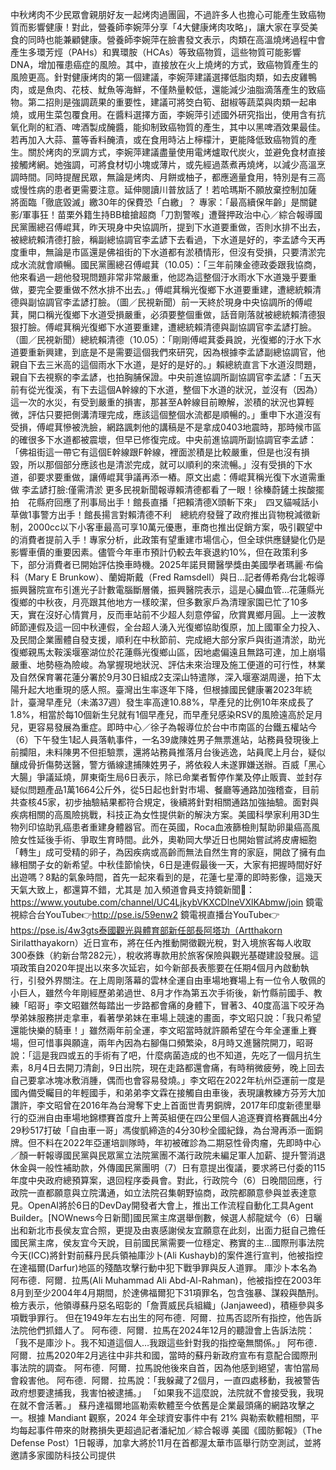 中秋烤肉不少民眾會親朋好友一起烤肉過團圓，不過許多人也擔心可能產生致癌物質而影響健康！對此，營養師李婉萍分享「4大健康烤肉攻略」，讓大家在享受美食的同時也能兼顧健康。營養師李婉萍在臉書發文表示，肉類在高溫燒烤過程中會產生多環芳烴（PAHs）和異環胺（HCAs）等致癌物質，這些物質可能影響DNA，增加罹患癌症的風險。其中，直接放在火上燒烤的方式，致癌物質產生的風險更高。針對健康烤肉的第一個建議，李婉萍建議選擇低脂肉類，如去皮雞鴨肉，或是魚肉、花枝、魷魚等海鮮，不僅熱量較低，還能減少油脂滴落產生的致癌物。第二招則是強調蔬果的重要性，建議可將筊白筍、甜椒等蔬菜與肉類一起串燒，或用生菜包覆食用。在醬料選擇方面，李婉萍引述國外研究指出，使用含有抗氧化劑的紅酒、啤酒製成醃醬，能抑制致癌物質的產生，其中以黑啤酒效果最佳。若再加入大蒜、薑等香料醃漬，或在食用時沾上檸檬汁，更能降低致癌物質的產生。關於烤肉的烹調方式，李婉萍建議盡量使用電烤爐取代炭火，並避免食材直接接觸烤網。她強調，可將食材切小塊或薄片，或先經過蒸煮再燒烤，以減少高溫烹調時間。同時提醒民眾，無論是烤肉、月餅或柚子，都應適量食用，特別是有三高或慢性病的患者更需要注意。延伸閱讀川普放話了！若哈瑪斯不願放棄控制加薩 將面臨「徹底毀滅」繳30年的保費恐「白繳」？ 專家：「最高續保年齡」是關鍵影/軍事狂！苗栗外籍生持BB槍搶超商「刀割警喉」遭聲押政治中心／綜合報導國民黨團總召傅崐萁，昨天現身中央協調所，提到下水道要重做，否則水排不出去，被總統賴清德打臉，稱副總協調官李孟諺下去看過，下水道是好的，李孟諺今天再度重申，無論是市區還是佛祖街的下水道都有淤積情形，但沒有受損，只要清淤完成水流就會順暢。國民黨團總召傅崐萁（10.05）：「三年前陳金德政委跟我協商，他來看過一趟他發現問題非常非常嚴重，他認為這整個汙水雨水下水道幾乎要重做，要完全要重做不然水排不出去。」傅崐萁稱光復鄉下水道要重建，遭總統賴清德與副協調官李孟諺打臉。（圖／民視新聞）前一天終於現身中央協調所的傅崐萁，開口稱光復鄉下水道受損嚴重，必須要整個重做，話音剛落就被總統賴清德狠狠打臉。傅崐萁稱光復鄉下水道要重建，遭總統賴清德與副協調官李孟諺打臉。（圖／民視新聞）總統賴清德（10.05）：「剛剛傅崐萁委員說，光復鄉的汙水下水道要重新興建，到底是不是需要這個我們來研究，因為根據李孟諺副總協調官，他親自下去三米高的這個雨水下水道，是好的是好的。」賴總統直言下水道沒問題，親自下去視察的李孟諺，也拍胸脯保證。中央前進協調所副協調官李孟諺：「五天前有從光復溪，有下去這個A幹線的下水道，整個下水道的狀況，並沒有（因為）這一次的水災，有受到嚴重的損害，那甚至A幹線目前瞭解，淤積的狀況也算輕微，評估只要把側溝清理完成，應該這個整個水流都是順暢的。」重申下水道沒有受損，傅崐萁慘被洗臉，網路諷刺他的講稿是不是拿成0403地震時，那時候市區的確很多下水道都被震壞，但早已修復完成。中央前進協調所副協調官李孟諺：「佛祖街這一帶它有這個E幹線跟F幹線，裡面淤積是比較嚴重，但是也沒有損毀，所以那個部分應該也是清淤完成，就可以順利的來流暢。」沒有受損的下水道，卻要求要重做，讓傅崐萁爭議再添一樁。原文出處：傅崐萁稱光復下水道需重做 李孟諺打臉:僅需清淤 更多民視新聞報導賴清德都看了一眼！徐榛蔚鏟土挨酸擺拍　花縣府回應了刑事局出手！館長直播「把賴清德X頭斬下來」　四叉貓喊話小草做1事警方出手！館長揚言對賴清德不利　總統府發聲了政府推出貨物稅減徵新制，2000cc以下小客車最高可享10萬元優惠，車商也推出促銷方案，吸引觀望中的消費者提前入手！專家分析，此政策有望重建市場信心，但全球供應鏈變化仍是影響車價的重要因素。儘管今年車市預計仍較去年衰退約10%，但在政策利多下，部分消費者已開始評估換車時機。2025年諾貝爾醫學獎由美國學者瑪麗·布倫科（Mary E Brunkow）、蘭姆斯戴（Fred Ramsdell）與日...記者傅希堯∕台北報導 振興醫院宣布引進光子計數電腦斷層儀，振興醫院表示，這是心臟血管…花蓮縣光復鄉的中秋夜，月亮跟其他地方一樣皎潔，但多數家戶為清理家園已忙了10多天，實在沒好心情賞月，反而車站前不少超人刻意停留，欣賞異鄉月圓。上一波教師節連假及這一回中秋連假，全台超人湧入光復鄉協助復原，加上國軍全力投入、及民間企業團體自發支援，順利在中秋節前、完成絕大部分家戶與街道清淤，助光復鄉親馬太鞍溪堰塞湖位於花蓮縣光復鄉山區，因地處偏遠且無路可達，加上崩塌嚴重、地勢極為險峻。為掌握現地狀況、評估未來治理及施工便道的可行性，林業及自然保育署花蓮分署於9月30日組成2支深山特遣隊，深入堰塞湖周邊，拍下太陽升起大地重現的感人照。臺灣出生率逐年下降，但根據國民健康署2023年統計，臺灣早產兒（未滿37週）發生率高達10.88%，早產兒的比例10年來成長了1.8%，相當於每10個新生兒就有1個早產兒，而早產兒感染RSV的風險遠高於足月兒，更容易發展為重症。即時中心／徐子為報導位於台中市南區的台鐵五權站今（6）下午發生1起人員落軌事件，一名39歲陳姓男子無票進站，站務員發現後上前攔阻，未料陳男不但拒驗票，還將站務員推落月台後逃逸，站員爬上月台，疑似釀成骨折傷勢送醫，警方循線逮捕陳姓男子，將依殺人未遂罪嫌送辦。百威「黑心大腸」爭議延燒，屏東衛生局6日表示，除已命業者暫停作業及停止販賣、並封存疑似問題產品1萬1664公斤外，從5日起也針對市場、餐廳等通路加強稽查，目前共查核45家，初步抽驗結果都符合規定，後續將針對相關通路加強抽驗。面對與疾病相關的高風險挑戰，科技正為女性提供新的解決方案。美國科學家利用3D生物列印協助乳癌患者重建身體器官。而在英國，Roca血液篩檢則幫助卵巢癌高風險女性延後手術、爭取生育時間。此外，奧勒岡大學近日也開始嘗試將皮膚細胞「轉生」成可受精的卵子，為因疾病或高齡而無法自然生育的家庭，開啟了擁有血緣相關子女的新希望。中秋佳節愉快，6日是連假最後一天，大家有把握時間好好出遊嗎？8點的氣象時間，首先一起來看到的是，花蓮七星潭的即時影像，這幾天天氣大致上，都還算不錯，尤其是  加入頻道會員支持鏡新聞🩷： https://www.youtube.com/channel/UC4LjkybVKXCDlneVXlKAbmw/join 鏡電視綜合台YouTube👉http://pse.is/59enw2 鏡電視直播台YouTube👉https://pse.is/4w3gts泰國觀光與體育部新任部長阿塔功（Artthakorn Sirilatthayakorn）近日宣布，將在任內推動開徵觀光稅，對入境旅客每人收取300泰銖（約新台幣282元），稅收將專款用於旅客保險與觀光基礎建設發展。這項政策自2020年提出以來多次延宕，如今新部長表態要在任期4個月內啟動執行，引發外界關注。在上周剛落幕的雲林全運自由車場地賽場上有一位令人敬佩的小巨人，雖然今年剛經歷弟弟過世、8月才作為第五次手術後，新竹縣前國手、教練「昭哥」李文昭雖然每踏出一步路都會痛的身體下，冒著3、40度高溫下咬牙為學弟妹服務拼走拿車，看著學弟妹在車場上競速的畫面，李文昭只說：「我只希望還能快樂的騎車！」雖然兩年前全運，李文昭當時就許願希望在今年全運重上賽場，但可惜事與願違，兩年內因為右腳傷口頻繁染，8月時又進醫院開刀，昭哥說：「這是我四或五的手術有了吧，什麼病菌造成的也不知道，先吃了一個月抗生素，8月4日去開刀清創，9日出院，現在走路都還會痛，有時稍微疲勞，晚上回去自己要拿冰塊冰敷消腫，偶而也會容易發燒。」李文昭在2022年杭州亞運前一度是國內備受矚目的年輕國手，和弟弟李文霖在接觸自由車後，表現讓教練方芬芳大加讚許，李文昭曾在2016年為台灣奪下史上首面世青男銅牌，2017年印度新德里舉行的亞洲自由車場地錦標賽首度升上菁英組便在四公里個人追逐賽資格賽飆出4分29秒517打破「自由車一哥」馮俊凱締造的4分30秒全國紀錄，為台灣再添一面銅牌。但不料在2022年亞運培訓隊時，年初被確診為二期惡性骨肉瘤，先即時中心／顏一軒報導國民黨與民眾黨立法院黨團不滿行政院未編足軍人加薪、提升警消退休金與一般性補助款，外傳國民黨團明（7）日有意提出復議，要求將已付委的115年度中央政府總預算案，退回程序委員會。對此，行政院今（6）日晚間回應，行政院一直都願意與立院溝通，如立法院召集朝野協商，政院都願意參與並表達意見。OpenAI將於6日的DevDay開發者大會上，推出工作流程自動化工具Agent Builder。[NOWnews今日新聞]國民黨主席選舉倒數，候選人郝龍斌今（6）日曬出和新北市長侯友宜合照，更提及由衷感謝侯友宜願意在此刻，出面力挺自己擔任國民黨主席，侯友宜今天說，目前國民黨需要一位穩定、務實的主...國際刑事法院今天(ICC)將針對前蘇丹民兵領袖庫沙卜(Ali Kushayb)的案件進行宣判，他被指控在達福爾(Darfur)地區的殘酷攻擊行動中犯下戰爭罪與反人道罪。 庫沙卜本名為阿布德．阿爾．拉馬(Ali Muhammad Ali Abd-Al-Rahman)，他被指控在2003年8月到至少2004年4月期間，於達佛福爾犯下31項罪名，包含強暴、謀殺與酷刑。 檢方表示，他領導蘇丹惡名昭彰的「詹賈威民兵組織」(Janjaweed)，積極參與多項戰爭罪行。 但在1949年左右出生的阿布德．阿爾．拉馬否認所有指控，他告訴法院他們抓錯人了。 阿布德．阿爾．拉馬在2024年12月的聽證會上告訴法院：「我不是庫沙卜。我不知道這個人…我跟這些針對我的指控毫無關係。」 阿布德．阿爾．拉馬2020年2月逃往中非共和國，當時的蘇丹新政府宣布有意配合國際刑事法院的調查。 阿布德．阿爾．拉馬說他後來自首，因為他感到絕望，害怕當局會殺害他。 阿布德．阿爾．拉馬說：「我躲藏了2個月，一直四處移動，我被警告政府想要逮捕我，我害怕被逮捕。」 「如果我不這麼說，法院就不會接受我，我現在就不會活著。」 蘇丹達福爾地區勒索軟體至今依舊是企業最頭痛的網路攻擊之一。根據 Mandiant 觀察，2024 年全球資安事件中有 21% 與勒索軟體相關，平均每起事件帶來的財務損失更超過記者潘紀加／綜合報導 美國《國防郵報》（The Defense Post）1日報導，加拿大將於11月在首都渥太華市區舉行防空測試，並將邀請多家國防科技公司提供